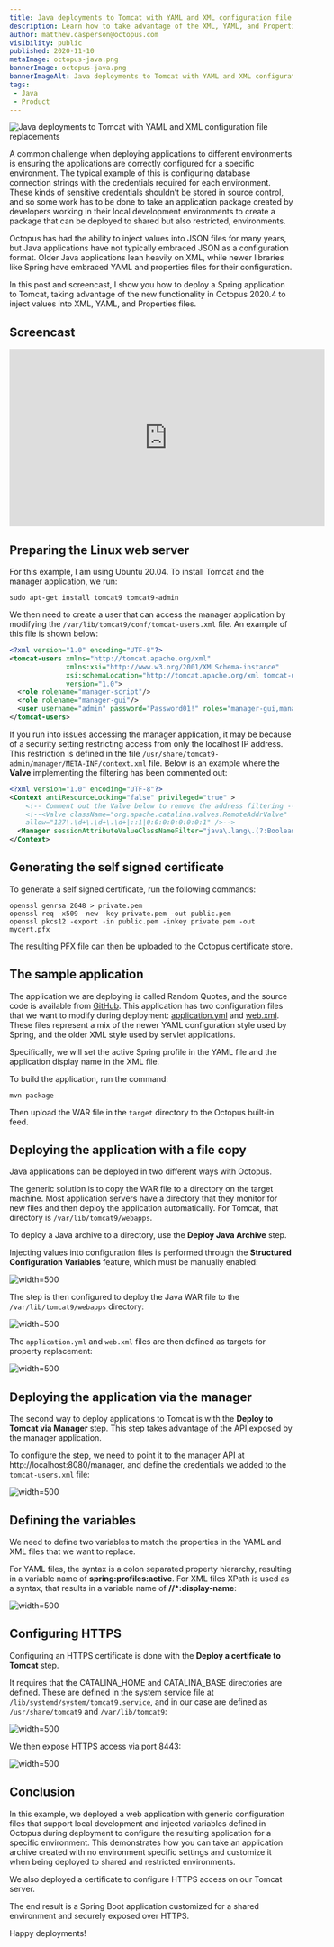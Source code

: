 ```yaml
---
title: Java deployments to Tomcat with YAML and XML configuration file replacements
description: Learn how to take advantage of the XML, YAML, and Properties configuration file replacement when deploying Java applications.
author: matthew.casperson@octopus.com
visibility: public
published: 2020-11-10
metaImage: octopus-java.png
bannerImage: octopus-java.png
bannerImageAlt: Java deployments to Tomcat with YAML and XML configuration file replacements
tags:
 - Java
 - Product
---
```


![Java deployments to Tomcat with YAML and XML configuration file replacements](octopus-java.png)

A common challenge when deploying applications to different environments is ensuring the applications are correctly configured for a specific environment. The typical example of this is configuring database connection strings with the credentials required for each environment. These kinds of sensitive credentials shouldn’t be stored in source control, and so some work has to be done to take an application package created by developers working in their local development environments to create a package that can be deployed to shared but also restricted, environments.

Octopus has had the ability to inject values into JSON files for many years, but Java applications have not typically embraced JSON as a configuration format. Older Java applications lean heavily on XML, while newer libraries like Spring have embraced YAML and properties files for their configuration.

In this post and screencast, I show you how to deploy a Spring application to Tomcat, taking advantage of the new functionality in Octopus 2020.4 to inject values into XML, YAML, and Properties files.

## Screencast

<iframe width="560" height="315" src="https://www.youtube.com/embed/x1u2iAr_BQ4" frameborder="0" allow="accelerometer; autoplay; clipboard-write; encrypted-media; gyroscope; picture-in-picture" allowfullscreen></iframe>

## Preparing the Linux web server

For this example, I am using Ubuntu 20.04. To install Tomcat and the manager application, we run:

```
sudo apt-get install tomcat9 tomcat9-admin
```

We then need to create a user that can access the manager application by modifying the `/var/lib/tomcat9/conf/tomcat-users.xml` file. An example of this file is shown below:

```xml
<?xml version="1.0" encoding="UTF-8"?>
<tomcat-users xmlns="http://tomcat.apache.org/xml"
              xmlns:xsi="http://www.w3.org/2001/XMLSchema-instance"
              xsi:schemaLocation="http://tomcat.apache.org/xml tomcat-users.xsd"
              version="1.0">
  <role rolename="manager-script"/>
  <role rolename="manager-gui"/>
  <user username="admin" password="Password01!" roles="manager-gui,manager-script"/>
</tomcat-users>
```

If you run into issues accessing the manager application, it may be because of a security setting restricting access from only the localhost IP address. This restriction is defined in the file `/usr/share/tomcat9-admin/manager/META-INF/context.xml` file. Below is an example where the **Valve** implementing the filtering has been commented out:

```xml
<?xml version="1.0" encoding="UTF-8"?>
<Context antiResourceLocking="false" privileged="true" >
    <!-- Comment out the Valve below to remove the address filtering -->
    <!--<Valve className="org.apache.catalina.valves.RemoteAddrValve"
    allow="127\.\d+\.\d+\.\d+|::1|0:0:0:0:0:0:0:1" />-->
  <Manager sessionAttributeValueClassNameFilter="java\.lang\.(?:Boolean|Integer|Long|Number|String)|org\.apache\.catalina\.filters\.CsrfPreventionFilter\$LruCache(?:\$1)?|java\.util\.(?:Linked)?HashMap"/>
</Context>
```

## Generating the self signed certificate

To generate a self signed certificate, run the following commands:

```
openssl genrsa 2048 > private.pem
openssl req -x509 -new -key private.pem -out public.pem
openssl pkcs12 -export -in public.pem -inkey private.pem -out mycert.pfx 
```

The resulting PFX file can then be uploaded to the Octopus certificate store.

## The sample application

The application we are deploying is called Random Quotes, and the source code is available from [GitHub](https://github.com/OctopusSamples/RandomQuotes-Java). This application has two configuration files that we want to modify during deployment: [application.yml](https://github.com/OctopusSamples/RandomQuotes-Java/blob/master/src/main/resources/application.yml) and [web.xml](https://github.com/OctopusSamples/RandomQuotes-Java/blob/master/src/main/webapp/WEB-INF/web.xml). These files represent a mix of the newer YAML configuration style used by Spring, and the older XML style used by servlet applications.

Specifically, we will set the active Spring profile in the YAML file and the application display name in the XML file.

To build the application, run the command:

```
mvn package
```

Then upload the WAR file in the `target` directory to the Octopus built-in feed.

## Deploying the application with a file copy

Java applications can be deployed in two different ways with Octopus. 

The generic solution is to copy the WAR file to a directory on the target machine. Most application servers have a directory that they monitor for new files and then deploy the application automatically. For Tomcat, that directory is `/var/lib/tomcat9/webapps`.

To deploy a Java archive to a directory, use the **Deploy Java Archive** step.

Injecting values into configuration files is performed through the **Structured Configuration Variables** feature, which must be manually enabled:

![](feature.png "width=500")

The step is then configured to deploy the Java WAR file to the `/var/lib/tomcat9/webapps` directory:

![](package-details.png "width=500")

The `application.yml` and `web.xml` files are then defined as targets for property replacement:

![](files.png "width=500")

## Deploying the application via the manager

The second way to deploy applications to Tomcat is with the **Deploy to Tomcat via Manager** step. This step takes advantage of the API exposed by the manager application.

To configure the step, we need to point it to the manager API at http://localhost:8080/manager, and define the credentials we added to the `tomcat-users.xml` file:

![](manager-details.png "width=500")

## Defining the variables

We need to define two variables to match the properties in the YAML and XML files that we want to replace.

For YAML files, the syntax is a colon separated property hierarchy, resulting in a variable name of **spring:profiles:active**. For XML files XPath is used as a syntax, that results in a variable name of **//*:display-name**:

![](variables.png "width=500")

## Configuring HTTPS

Configuring an HTTPS certificate is done with the **Deploy a certificate to Tomcat** step.

It requires that the CATALINA_HOME and CATALINA_BASE directories are defined. These are defined in the system service file at `/lib/systemd/system/tomcat9.service`, and in our case are defined as `/usr/share/tomcat9` and `/var/lib/tomcat9`:

![](catalina.png "width=500")

We then expose HTTPS access via port 8443:

![](port.png "width=500")

## Conclusion

In this example, we deployed a web application with generic configuration files that support local development and injected variables defined in Octopus during deployment to configure the resulting application for a specific environment. This demonstrates how you can take an application archive created with no environment specific settings and customize it when being deployed to shared and restricted environments.

We also deployed a certificate to configure HTTPS access on our Tomcat server.

The end result is a Spring Boot application customized for a shared environment and securely exposed over HTTPS.

Happy deployments!

